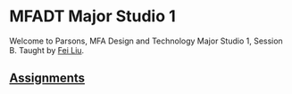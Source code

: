 # MFADT Major Studio 1

Welcome to Parsons, MFA Design and Technology Major Studio 1, Session B. Taught by [Fei Liu](../).

## [Assignments](Assignments/README.md)